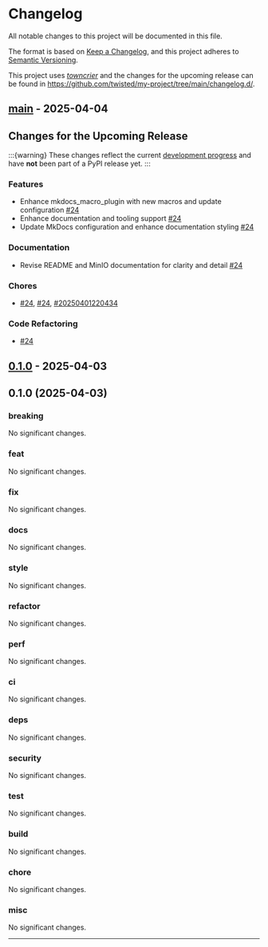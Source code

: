 # Changelog

All notable changes to this project will be documented in this file.

The format is based on [Keep a Changelog](https://keepachangelog.com/en/1.0.0/), and this project adheres to [Semantic Versioning](https://semver.org/spec/v2.0.0.html).

This project uses [*towncrier*](https://towncrier.readthedocs.io/) and the changes for the upcoming release can be found in <https://github.com/twisted/my-project/tree/main/changelog.d/>.

<!-- towncrier release notes start -->

## [main](https://github.com/bossjones/codegen-lab/tree/main) - 2025-04-04

## Changes for the Upcoming Release

:::{warning}
These changes reflect the current [development progress](https://github.com/bossjones/codegen-lab/tree/main) and have **not** been part of a PyPI release yet.
:::


### Features

- Enhance mkdocs_macro_plugin with new macros and update configuration
  [#24](https://github.com/bossjones/codegen-lab/pull/24)
- Enhance documentation and tooling support
  [#24](https://github.com/bossjones/codegen-lab/pull/24)
- Update MkDocs configuration and enhance documentation styling
  [#24](https://github.com/bossjones/codegen-lab/pull/24)


### Documentation

- Revise README and MinIO documentation for clarity and detail
  [#24](https://github.com/bossjones/codegen-lab/pull/24)


### Chores

-
  [#24](https://github.com/bossjones/codegen-lab/pull/24),
  [#24](https://github.com/bossjones/codegen-lab/pull/24),
  [#20250401220434](https://github.com/bossjones/codegen-lab/pull/20250401220434)


### Code Refactoring

-
  [#24](https://github.com/bossjones/codegen-lab/pull/24)

## [0.1.0](https://github.com/bossjones/codegen-lab/tree/0.1.0) - 2025-04-03

## 0.1.0 (2025-04-03)

### breaking


No significant changes.

### feat


No significant changes.

### fix


No significant changes.

### docs


No significant changes.

### style


No significant changes.

### refactor


No significant changes.

### perf


No significant changes.

### ci


No significant changes.

### deps


No significant changes.

### security


No significant changes.

### test


No significant changes.

### build


No significant changes.

### chore


No significant changes.

### misc


No significant changes.

---
